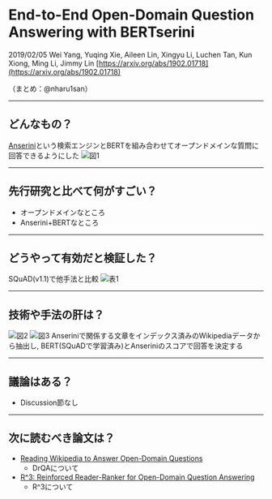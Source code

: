 End-to-End Open-Domain Question Answering with BERTserini
===

2019/02/05 Wei Yang, Yuqing Xie, Aileen Lin, Xingyu Li, Luchen Tan, Kun Xiong, Ming Li, Jimmy Lin
[https://arxiv.org/abs/1902.01718](https://arxiv.org/abs/1902.01718)

（まとめ：@nharu1san）

---

## どんなもの？
[Anserini](https://github.com/castorini/Anserini)という検索エンジンとBERTを組み合わせてオープンドメインな質問に回答できるようにした
![図1](https://i.imgur.com/IZugYGm.png)

---

## 先行研究と比べて何がすごい？
- オープンドメインなところ
- Anserini+BERTなところ

---

## どうやって有効だと検証した？
SQuAD(v1.1)で他手法と比較
![表1](https://imgur.com/wPJrl4g.png)

---

## 技術や手法の肝は？
![図2](https://i.imgur.com/9HRW44W.png)
![図3](https://imgur.com/5CdWaHk.png)
Anseriniで関係する文章をインデックス済みのWikipediaデータから抽出し, BERT(SQuADで学習済み)とAnseriniのスコアで回答を決定する

---

## 議論はある？
- Discussion節なし

---

## 次に読むべき論文は？
- [Reading Wikipedia to Answer Open-Domain Questions](https://arxiv.org/abs/1704.00051)
  - DrQAについて
- [R^3: Reinforced Reader-Ranker for Open-Domain Question Answering](https://arxiv.org/abs/1709.00023)
  - R^3について